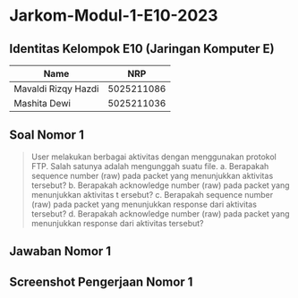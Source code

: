 # Jarkom-Modul-1-E10-2023

## Identitas Kelompok E10 (Jaringan Komputer E)
| Name                 | NRP        |
| ---                  | ---        |
| Mavaldi Rizqy Hazdi  | 5025211086 |
| Mashita Dewi         | 5025211036 |

## Soal Nomor 1
> User melakukan berbagai aktivitas dengan menggunakan protokol FTP. Salah satunya adalah mengunggah suatu file.
  a. Berapakah sequence number (raw) pada packet yang menunjukkan aktivitas 	tersebut? 
	b. Berapakah acknowledge number (raw) pada packet yang menunjukkan aktivitas t	ersebut? 
	c. Berapakah sequence number (raw) pada packet yang menunjukkan response dari 	aktivitas tersebut?
	d. Berapakah acknowledge number (raw) pada packet yang menunjukkan response dari 	aktivitas tersebut?

## Jawaban Nomor 1

## Screenshot Pengerjaan Nomor 1
